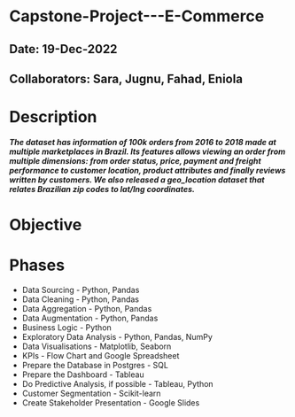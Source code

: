 # Capstone-Project---E-Commerce #
Date: 19-Dec-2022
--
Collaborators: Sara, Jugnu, Fahad, Eniola
--
# Description #
##### The dataset has information of 100k orders from 2016 to 2018 made at multiple marketplaces in Brazil. Its features allows viewing an order from multiple dimensions: from order status, price, payment and freight performance to customer location, product attributes and finally reviews written by customers. We also released a geo_location dataset that relates Brazilian zip codes to lat/lng coordinates.

# Objective #

# Phases #
  - Data Sourcing - Python, Pandas
  - Data Cleaning  - Python, Pandas
  - Data Aggregation - Python, Pandas
  - Data Augmentation - Python, Pandas
  - Business Logic - Python
  - Exploratory Data Analysis - Python, Pandas, NumPy
  - Data Visualisations - Matplotlib, Seaborn
  - KPIs - Flow Chart and Google Spreadsheet
  - Prepare the Database in Postgres - SQL
  - Prepare the Dashboard - Tableau
  - Do Predictive Analysis, if possible - Tableau, Python
  - Customer Segmentation - Scikit-learn
  - Create Stakeholder Presentation - Google Slides
  
  
